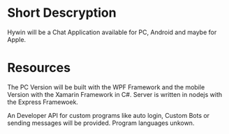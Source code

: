 # Short Descryption
Hywin will be a Chat Application available for PC, Android
and maybe for Apple.

# Resources
The PC Version will be built with the WPF Framework and the 
mobile Version with the Xamarin Framework in C#. Server is written
in nodejs with the Express Framewoek.

An Developer API for custom programs like auto login, Custom Bots
or sending messages will be provided. Program languages unkown.

